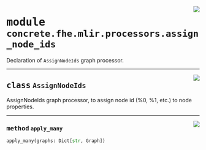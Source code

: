 <!-- markdownlint-disable -->

<a href="../../frontends/concrete-python/concrete/fhe/mlir/processors/assign_node_ids.py#L0"><img align="right" style="float:right;" src="https://img.shields.io/badge/-source-cccccc?style=flat-square"></a>

# <kbd>module</kbd> `concrete.fhe.mlir.processors.assign_node_ids`
Declaration of `AssignNodeIds` graph processor. 



---

<a href="../../frontends/concrete-python/concrete/fhe/mlir/processors/assign_node_ids.py#L10"><img align="right" style="float:right;" src="https://img.shields.io/badge/-source-cccccc?style=flat-square"></a>

## <kbd>class</kbd> `AssignNodeIds`
AssignNodeIds graph processor, to assign node id (%0, %1, etc.) to node properties. 




---

<a href="../../frontends/concrete-python/concrete/fhe/mlir/processors/assign_node_ids.py#L15"><img align="right" style="float:right;" src="https://img.shields.io/badge/-source-cccccc?style=flat-square"></a>

### <kbd>method</kbd> `apply_many`

```python
apply_many(graphs: Dict[str, Graph])
```






